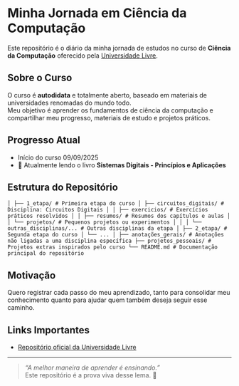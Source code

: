 #  Minha Jornada em Ciência da Computação

Este repositório é o diário da minha jornada de estudos no curso de **Ciência da Computação** oferecido pela [Universidade Livre](https://github.com/Universidade-Livre/ciencia-da-computacao).

## Sobre o Curso
O curso é **autodidata** e totalmente aberto, baseado em materiais de universidades renomadas do mundo todo.  
Meu objetivo é aprender os fundamentos de ciência da computação e compartilhar meu progresso, materiais de estudo e projetos práticos.

##  Progresso Atual
- Início do curso  09/09/2025
- 📖 Atualmente lendo o livro **Sistemas Digitais - Princípios e Aplicações**

## Estrutura do Repositório
``
│
├── 1_etapa/ # Primeira etapa do curso
│ ├── circuitos_digitais/ # Disciplina: Circuitos Digitais
│ │ ├── exercicios/ # Exercícios práticos resolvidos
│ │ ├── resumos/ # Resumos dos capítulos e aulas
│ │ └── projetos/ # Pequenos projetos ou experimentos
│ │
│ └── outras_disciplinas/... # Outras disciplinas da etapa
│
├── 2_etapa/ # Segunda etapa do curso
│ └── ...
│
├── anotações_gerais/ # Anotações não ligadas a uma disciplina específica
├── projetos_pessoais/ # Projetos extras inspirados pelo curso
└── README.md # Documentação principal do repositório
``
##  Motivação
Quero registrar cada passo do meu aprendizado, tanto para consolidar meu conhecimento quanto para ajudar quem também deseja seguir esse caminho.

##  Links Importantes
- [Repositório oficial da Universidade Livre](https://github.com/Universidade-Livre/ciencia-da-computacao)

---

> _“A melhor maneira de aprender é ensinando.”_  
Este repositório é a prova viva desse lema. 🚀
